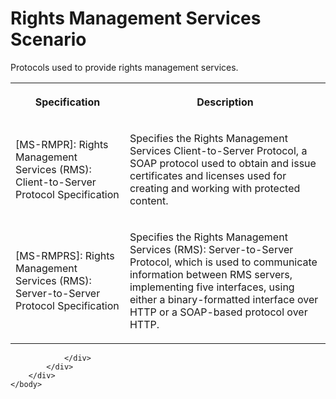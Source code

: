 <html dir="LTR" xmlns:mshelp="http://msdn.microsoft.com/mshelp" xmlns:ddue="http://ddue.schemas.microsoft.com/authoring/2003/5" xmlns:xlink="http://www.w3.org/1999/xlink" xmlns:tool="http://www.microsoft.com/tooltip">
    <head>
        <meta http-equiv="Content-Type" content="text/html; CHARSET=utf-8"></meta>
        <meta name="save" content="history"></meta>
        <title>Rights Management Services Scenario</title>
        <xml>
            <mshelp:toctitle title="Rights Management Services Scenario"></mshelp:toctitle>
            <mshelp:rltitle title="Rights Management Services Scenario"></mshelp:rltitle>
            <mshelp:keyword index="A" term="eec577c3-c807-4672-84d0-0046cb232649"></mshelp:keyword>
            <mshelp:attr name="DCSext.ContentType" value="open specification"></mshelp:attr>
            <mshelp:attr name="AssetID" value="eec577c3-c807-4672-84d0-0046cb232649"></mshelp:attr>
            <mshelp:attr name="TopicType" value="kbRef"></mshelp:attr>
            <mshelp:attr name="DCSext.Title" value="Rights Management Services Scenario" />
        </xml>
    </head>
    <body>
        <div id="header">
            <h1 class="heading">Rights Management Services Scenario</h1>
        </div>
        <div id="mainSection">
            <div id="mainBody">
                <div id="allHistory" class="saveHistory"></div>
                <div id="sectionSection0" class="section" name="collapseableSection">
                    

<p>Protocols used to provide rights management services.</p>

<table>
 <tr>
  <th>
  <p><b>Specification</b></p>
  </th>
  <th>
  <p><b>Description</b></p>
  </th>
 </tr>
 <tr>
  <td>
  <p>[MS-RMPR]: Rights Management Services (RMS):
  Client-to-Server Protocol Specification</p>
  </td>
  <td>
  <p>Specifies the Rights Management Services
  Client-to-Server Protocol, a SOAP protocol used to obtain and issue
  certificates and licenses used for creating and working with protected
  content.</p>
  </td>
 </tr>
 <tr>
  <td>
  <p>[MS-RMPRS]: Rights Management Services (RMS):
  Server-to-Server Protocol Specification</p>
  </td>
  <td>
  <p>Specifies the Rights Management Services (RMS):
  Server-to-Server Protocol, which is used to communicate information between
  RMS servers, implementing five interfaces, using either a binary-formatted
  interface over HTTP or a SOAP-based protocol over HTTP.</p>
  </td>
 </tr>
</table>

<p> </p>


                </div>
            </div>
        </div>
    </body>
</html>